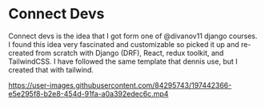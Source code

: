 # Connect Devs

Connect devs is the idea that I got form one of @divanov11 django courses. I found this idea very fascinated and customizable so picked it up and re-created from scratch with Django (DRF), React, redux toolkit, and TailwindCSS. I have followed the same template that dennis use, but I created that with tailwind. 



https://user-images.githubusercontent.com/84295743/197442366-e5e295f8-b2e8-454d-91fa-a0a392edec6c.mp4

